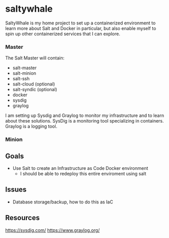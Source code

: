 # saltywhale
SaltyWhale is my home project to set up a containerized environment to learn more about Salt and Docker in particular, but also enable myself to spin up other containerized services that I can explore.

### Master
The Salt Master will contain:
* salt-master
* salt-minion
* salt-ssh
* salt-cloud (optional)
* salt-syndic (optional)
* docker
* sysdig
* graylog

I am setting up Sysdig and Graylog to monitor my infrastructure and to learn about these solutions.  SysDig is a monitoring tool specializing in containers.  Graylog is a logging tool. 

### Minion

## Goals
* Use Salt to create an Infrastructure as Code Docker environment
  * I should be able to redeploy this entire enviroment using salt

## Issues
* Database storage/backup, how to do this as IaC

## Resources
https://sysdig.com/
https://www.graylog.org/
